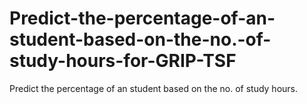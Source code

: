 # Predict-the-percentage-of-an-student-based-on-the-no.-of-study-hours-for-GRIP-TSF
Predict the percentage of an student based on the no. of study hours.
